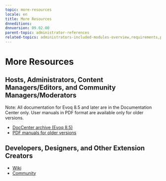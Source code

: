 ```yaml
---
topic: more-resources
locale: en
title: More Resources
dnneditions: 
dnnversion: 09.02.00
parent-topic: administrator-references
related-topics: administrators-included-modules-overview,requirements,product-versions,dnn-overview,control-bar-to-persona-bar,persona-bar-by-role,providers,dnn-license,DNN-security
---
```


# More Resources

## Hosts, Administrators, Content Managers/Editors, and Community Managers/Moderators

Note: All documentation for Evoq 8.5 and later are in the Documentation Center only. User manuals in PDF format are available only for older versions.

*   [DocCenter archive (Evoq 8.5)](http://archive.dnnsoftware.com/docs/85)
*   [PDF manuals for older versions](http://www.dnnsoftware.com/community/download/manuals)

## Developers, Designers, and Other Extension Creators

*   [Wiki](http://www.dnnsoftware.com/wiki)
*   [Community](http://www.dnnsoftware.com/community)